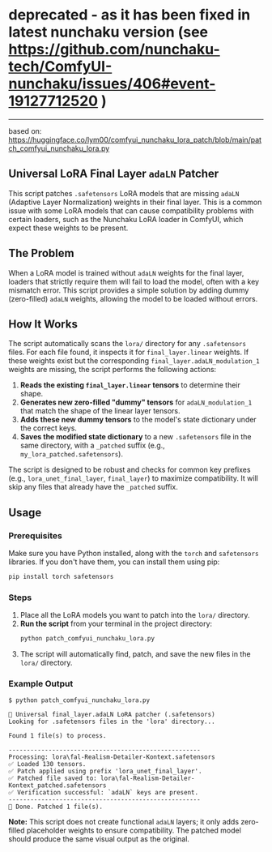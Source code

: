 # deprecated - as it has been fixed in latest nunchaku version (see https://github.com/nunchaku-tech/ComfyUI-nunchaku/issues/406#event-19127712520 )
---
based on: https://huggingface.co/lym00/comfyui_nunchaku_lora_patch/blob/main/patch_comfyui_nunchaku_lora.py

## Universal LoRA Final Layer `adaLN` Patcher

This script patches `.safetensors` LoRA models that are missing `adaLN` (Adaptive Layer Normalization) weights in their final layer. This is a common issue with some LoRA models that can cause compatibility problems with certain loaders, such as the Nunchaku LoRA loader in ComfyUI, which expect these weights to be present.

## The Problem

When a LoRA model is trained without `adaLN` weights for the final layer, loaders that strictly require them will fail to load the model, often with a key mismatch error. This script provides a simple solution by adding dummy (zero-filled) `adaLN` weights, allowing the model to be loaded without errors.

## How It Works

The script automatically scans the `lora/` directory for any `.safetensors` files. For each file found, it inspects it for `final_layer.linear` weights. If these weights exist but the corresponding `final_layer.adaLN_modulation_1` weights are missing, the script performs the following actions:

1.  **Reads the existing `final_layer.linear` tensors** to determine their shape.
2.  **Generates new zero-filled "dummy" tensors** for `adaLN_modulation_1` that match the shape of the linear layer tensors.
3.  **Adds these new dummy tensors** to the model's state dictionary under the correct keys.
4.  **Saves the modified state dictionary** to a new `.safetensors` file in the same directory, with a `_patched` suffix (e.g., `my_lora_patched.safetensors`).

The script is designed to be robust and checks for common key prefixes (e.g., `lora_unet_final_layer`, `final_layer`) to maximize compatibility. It will skip any files that already have the `_patched` suffix.

## Usage

### Prerequisites

Make sure you have Python installed, along with the `torch` and `safetensors` libraries. If you don't have them, you can install them using pip:

```sh
pip install torch safetensors
```

### Steps

1.  Place all the LoRA models you want to patch into the `lora/` directory.
2.  **Run the script** from your terminal in the project directory:
    ```sh
    python patch_comfyui_nunchaku_lora.py
    ```
3.  The script will automatically find, patch, and save the new files in the `lora/` directory.

### Example Output

```
$ python patch_comfyui_nunchaku_lora.py

🔄 Universal final_layer.adaLN LoRA patcher (.safetensors)
Looking for .safetensors files in the 'lora' directory...

Found 1 file(s) to process.

-----------------------------------------------------
Processing: lora\fal-Realism-Detailer-Kontext.safetensors
✅ Loaded 130 tensors.
✅ Patch applied using prefix 'lora_unet_final_layer'.
✅ Patched file saved to: lora\fal-Realism-Detailer-Kontext_patched.safetensors
✅ Verification successful: `adaLN` keys are present.
-----------------------------------------------------
🎉 Done. Patched 1 file(s).
```

**Note:** This script does not create functional `adaLN` layers; it only adds zero-filled placeholder weights to ensure compatibility. The patched model should produce the same visual output as the original.
